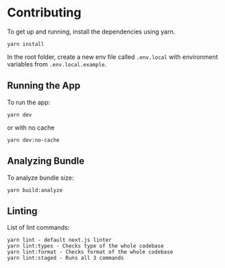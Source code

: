 # Contributing

To get up and running, install the dependencies using yarn.

```
yarn install
```

In the root folder, create a new env file called `.env.local` with environment variables from `.env.local.example`.

## Running the App

To run the app:

```
yarn dev
```

or with no cache

```
yarn dev:no-cache
```

## Analyzing Bundle

To analyze bundle size:

```
yarn build:analyze
```

## Linting

List of lint commands:

```
yarn lint - default next.js linter
yarn lint:types - Checks type of the whole codebase
yarn lint:format - Checks format of the whole codebase
yarn lint:staged - Runs all 3 commands
```
